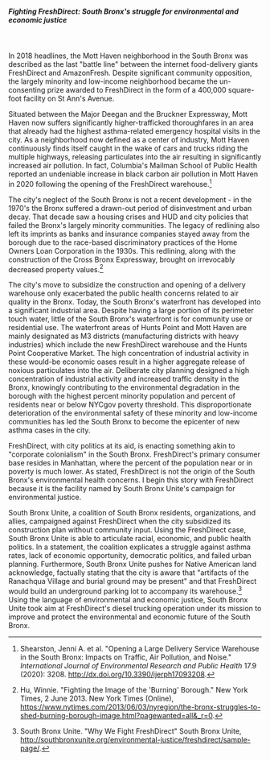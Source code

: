 ##### Fighting FreshDirect: South Bronx's struggle for environmental and economic justice

<br>

In 2018 headlines, the Mott Haven neighborhood in the South Bronx was described as the last "battle line" between the internet food-delivery giants FreshDirect and AmazonFresh. Despite significant community opposition, the largely minority and low-income neighborhood became the un-consenting prize awarded to FreshDirect in the form of a 400,000 square-foot facility on St Ann's Avenue.

Situated between the Major Deegan and the Bruckner Expressway, Mott Haven now suffers significantly higher-trafficked thoroughfares in an area that already had the highest asthma-related emergency hospital visits in the city. As a neighborhood now defined as a center of industry, Mott Haven continuously finds itself caught in the wake of cars and trucks riding the multiple highways, releasing particulates into the air resulting in significantly increased air pollution. In fact, Columbia's Mailman School of Public Health reported an undeniable increase in black carbon air pollution in Mott Haven in 2020 following the opening of the FreshDirect warehouse.[^1]

The city's neglect of the South Bronx is not a recent development - in the 1970's the Bronx suffered a drawn-out period of disinvestment and urban decay. That decade saw a housing crises and HUD and city policies that failed the Bronx's largely minority communities. The legacy of redlining also left its imprints as banks and insurance companies stayed away from the borough due to the race-based discriminatory practices of the Home Owners Loan Corporation in the 1930s. This redlining, along with the construction of the Cross Bronx Expressway, brought on irrevocably decreased property values.[^2]

The city's move to subsidize the construction and opening of a delivery warehouse only exacerbated the public health concerns related to air quality in the Bronx. Today, the South Bronx's waterfront has developed into a significant industrial area. Despite having a large portion of its perimeter touch water, little of the South Bronx's waterfront is for community use or residential use. The waterfront areas of Hunts Point and Mott Haven are mainly designated as M3 districts (manufacturing districts with heavy industries) which include the new FreshDirect warehouse and the Hunts Point Cooperative Market. The high concentration of industrial activity in these would-be economic oases result in a higher aggregate release of noxious particulates into the air. Deliberate city planning designed a high concentration of industrial activity and increased traffic density in the Bronx, knowingly contributing to the environmental degradation in the borough with the highest percent minority population and percent of residents near or below NYCgov poverty threshold. This disproportionate deterioration of the environmental safety of these minority and low-income communities has led the South Bronx to become the epicenter of new asthma cases in the city.

FreshDirect, with city politics at its aid, is enacting something akin to "corporate colonialism" in the South Bronx. FreshDirect's primary consumer base resides in Manhattan, where the percent of the population near or in poverty is much lower. As stated, FreshDirect is not the origin of the South Bronx's environmental health concerns. I begin this story with FreshDirect because it is the facility named by South Bronx Unite's campaign for environmental justice.

South Bronx Unite, a coalition of South Bronx residents, organizations, and allies, campaigned against FreshDirect when the city subsidized its construction plan without community input. Using the FreshDirect case, South Bronx Unite is able to articulate racial, economic, and public health politics. In a statement, the coalition explicates a struggle against asthma rates, lack of economic opportunity, democratic politics, and failed urban planning. Furthermore, South Bronx Unite pushes for Native American land acknowledge, factually stating that the city is aware that "artifacts of the Ranachqua Village and burial ground may be present" and that FreshDirect would build an underground parking lot to accompany its warehouse.[^3] Using the language of environmental and economic justice, South Bronx Unite took aim at FreshDirect's diesel trucking operation under its mission to improve and protect the environmental and economic future of the South Bronx.

[^1]: Shearston, Jenni A. et al. "Opening a Large Delivery Service Warehouse in the South Bronx: Impacts on Traffic, Air Pollution, and Noise." *International Journal of Environmental Research and Public Health* 17.9 (2020): 3208. http://dx.doi.org/10.3390/ijerph17093208.
[^2]: Hu, Winnie. "Fighting the Image of the 'Burning' Borough." New York Times, 2 June 2013. New York Times (Online), https://www.nytimes.com/2013/06/03/nyregion/the-bronx-struggles-to-shed-burning-borough-image.html?pagewanted=all&_r=0.
[^3]: South Bronx Unite. "Why We Fight FreshDirect" South Bronx Unite, http://southbronxunite.org/environmental-justice/freshdirect/sample-page/.
